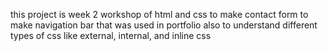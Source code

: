 this project is week 2  workshop of html and css 
to make contact form 
to make navigation bar that was used in portfolio 
also to understand different types of css like external, internal, and inline css


